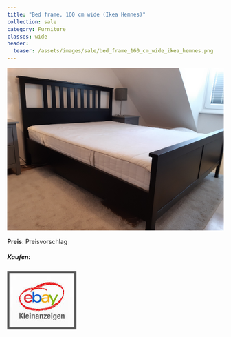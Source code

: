 ```yaml
---
title: "Bed frame, 160 cm wide (Ikea Hemnes)"
collection: sale
category: Furniture
classes: wide
header: 
  teaser: /assets/images/sale/bed_frame_160_cm_wide_ikea_hemnes.png
---
```




<a href="">
  <img src="/assets/images/sale/bed_frame_160_cm_wide_ikea_hemnes.png" alt="Bed frame, 160 cm wide (Ikea Hemnes)">
</a>

**Preis**: Preisvorschlag


##### Kaufen:
<a href="">
  <img src="/assets/images/ebay.png" alt="Ebay Kleinanzeigen" style="border: 5px solid #555">
</a>

